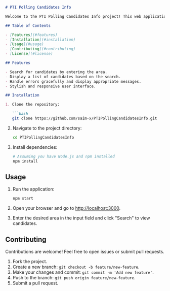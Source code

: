 
```markdown
# PTI Polling Candidates Info

Welcome to the PTI Polling Candidates Info project! This web application allows users to search for candidates based on the area and displays the list of candidates.

## Table of Contents

- [Features](#features)
- [Installation](#installation)
- [Usage](#usage)
- [Contributing](#contributing)
- [License](#license)

## Features

- Search for candidates by entering the area.
- Display a list of candidates based on the search.
- Handle errors gracefully and display appropriate messages.
- Stylish and responsive user interface.

## Installation

1. Clone the repository:

   ```bash
   git clone https://github.com/saim-x/PTIPollingCandidatesInfo.git
   ```

2. Navigate to the project directory:

   ```bash
   cd PTIPollingCandidatesInfo
   ```

3. Install dependencies:

   ```bash
   # Assuming you have Node.js and npm installed
   npm install
   ```

## Usage

1. Run the application:

   ```bash
   npm start
   ```

2. Open your browser and go to [http://localhost:3000](http://localhost:3000).

3. Enter the desired area in the input field and click "Search" to view candidates.

## Contributing

Contributions are welcome! Feel free to open issues or submit pull requests.

1. Fork the project.
2. Create a new branch: `git checkout -b feature/new-feature`.
3. Make your changes and commit: `git commit -m 'Add new feature'`.
4. Push to the branch: `git push origin feature/new-feature`.
5. Submit a pull request.

```
